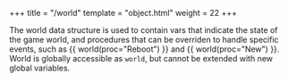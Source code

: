 +++
title = "/world"
template = "object.html"
weight = 22
+++

The world data structure is used to contain vars that indicate the state of the game world, and procedures that can be overriden to handle specific events, such as {{ world(proc="Reboot") }} and {{ world(proc="New") }}. World is globally accessible as `world`, but cannot be extended with new global variables.
